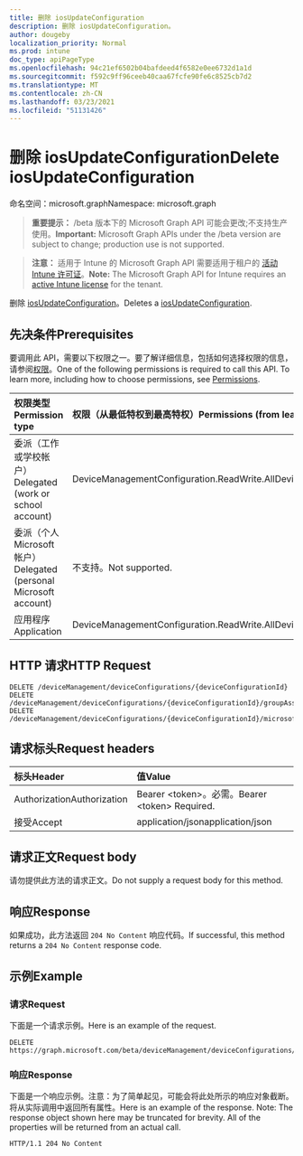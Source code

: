 ```yaml
---
title: 删除 iosUpdateConfiguration
description: 删除 iosUpdateConfiguration。
author: dougeby
localization_priority: Normal
ms.prod: intune
doc_type: apiPageType
ms.openlocfilehash: 94c21ef6502b04bafdeed4f6582e0ee6732d1a1d
ms.sourcegitcommit: f592c9ff96ceeb40caa67fcfe90fe6c8525cb7d2
ms.translationtype: MT
ms.contentlocale: zh-CN
ms.lasthandoff: 03/23/2021
ms.locfileid: "51131426"
---
```

# <a name="delete-iosupdateconfiguration"></a><span data-ttu-id="7f931-103">删除 iosUpdateConfiguration</span><span class="sxs-lookup"><span data-stu-id="7f931-103">Delete iosUpdateConfiguration</span></span>

<span data-ttu-id="7f931-104">命名空间：microsoft.graph</span><span class="sxs-lookup"><span data-stu-id="7f931-104">Namespace: microsoft.graph</span></span>

> <span data-ttu-id="7f931-105">**重要提示：** /beta 版本下的 Microsoft Graph API 可能会更改;不支持生产使用。</span><span class="sxs-lookup"><span data-stu-id="7f931-105">**Important:** Microsoft Graph APIs under the /beta version are subject to change; production use is not supported.</span></span>

> <span data-ttu-id="7f931-106">**注意：** 适用于 Intune 的 Microsoft Graph API 需要适用于租户的 [活动 Intune 许可证](https://go.microsoft.com/fwlink/?linkid=839381)。</span><span class="sxs-lookup"><span data-stu-id="7f931-106">**Note:** The Microsoft Graph API for Intune requires an [active Intune license](https://go.microsoft.com/fwlink/?linkid=839381) for the tenant.</span></span>

<span data-ttu-id="7f931-107">删除 [iosUpdateConfiguration](../resources/intune-deviceconfig-iosupdateconfiguration.md)。</span><span class="sxs-lookup"><span data-stu-id="7f931-107">Deletes a [iosUpdateConfiguration](../resources/intune-deviceconfig-iosupdateconfiguration.md).</span></span>

## <a name="prerequisites"></a><span data-ttu-id="7f931-108">先决条件</span><span class="sxs-lookup"><span data-stu-id="7f931-108">Prerequisites</span></span>
<span data-ttu-id="7f931-p101">要调用此 API，需要以下权限之一。要了解详细信息，包括如何选择权限的信息，请参阅[权限](/graph/permissions-reference)。</span><span class="sxs-lookup"><span data-stu-id="7f931-p101">One of the following permissions is required to call this API. To learn more, including how to choose permissions, see [Permissions](/graph/permissions-reference).</span></span>

|<span data-ttu-id="7f931-111">权限类型</span><span class="sxs-lookup"><span data-stu-id="7f931-111">Permission type</span></span>|<span data-ttu-id="7f931-112">权限（从最低特权到最高特权）</span><span class="sxs-lookup"><span data-stu-id="7f931-112">Permissions (from least to most privileged)</span></span>|
|:---|:---|
|<span data-ttu-id="7f931-113">委派（工作或学校帐户）</span><span class="sxs-lookup"><span data-stu-id="7f931-113">Delegated (work or school account)</span></span>|<span data-ttu-id="7f931-114">DeviceManagementConfiguration.ReadWrite.All</span><span class="sxs-lookup"><span data-stu-id="7f931-114">DeviceManagementConfiguration.ReadWrite.All</span></span>|
|<span data-ttu-id="7f931-115">委派（个人 Microsoft 帐户）</span><span class="sxs-lookup"><span data-stu-id="7f931-115">Delegated (personal Microsoft account)</span></span>|<span data-ttu-id="7f931-116">不支持。</span><span class="sxs-lookup"><span data-stu-id="7f931-116">Not supported.</span></span>|
|<span data-ttu-id="7f931-117">应用程序</span><span class="sxs-lookup"><span data-stu-id="7f931-117">Application</span></span>|<span data-ttu-id="7f931-118">DeviceManagementConfiguration.ReadWrite.All</span><span class="sxs-lookup"><span data-stu-id="7f931-118">DeviceManagementConfiguration.ReadWrite.All</span></span>|

## <a name="http-request"></a><span data-ttu-id="7f931-119">HTTP 请求</span><span class="sxs-lookup"><span data-stu-id="7f931-119">HTTP Request</span></span>
<!-- {
  "blockType": "ignored"
}
-->
``` http
DELETE /deviceManagement/deviceConfigurations/{deviceConfigurationId}
DELETE /deviceManagement/deviceConfigurations/{deviceConfigurationId}/groupAssignments/{deviceConfigurationGroupAssignmentId}/deviceConfiguration
DELETE /deviceManagement/deviceConfigurations/{deviceConfigurationId}/microsoft.graph.windowsDomainJoinConfiguration/networkAccessConfigurations/{deviceConfigurationId}
```

## <a name="request-headers"></a><span data-ttu-id="7f931-120">请求标头</span><span class="sxs-lookup"><span data-stu-id="7f931-120">Request headers</span></span>
|<span data-ttu-id="7f931-121">标头</span><span class="sxs-lookup"><span data-stu-id="7f931-121">Header</span></span>|<span data-ttu-id="7f931-122">值</span><span class="sxs-lookup"><span data-stu-id="7f931-122">Value</span></span>|
|:---|:---|
|<span data-ttu-id="7f931-123">Authorization</span><span class="sxs-lookup"><span data-stu-id="7f931-123">Authorization</span></span>|<span data-ttu-id="7f931-124">Bearer &lt;token&gt;。必需。</span><span class="sxs-lookup"><span data-stu-id="7f931-124">Bearer &lt;token&gt; Required.</span></span>|
|<span data-ttu-id="7f931-125">接受</span><span class="sxs-lookup"><span data-stu-id="7f931-125">Accept</span></span>|<span data-ttu-id="7f931-126">application/json</span><span class="sxs-lookup"><span data-stu-id="7f931-126">application/json</span></span>|

## <a name="request-body"></a><span data-ttu-id="7f931-127">请求正文</span><span class="sxs-lookup"><span data-stu-id="7f931-127">Request body</span></span>
<span data-ttu-id="7f931-128">请勿提供此方法的请求正文。</span><span class="sxs-lookup"><span data-stu-id="7f931-128">Do not supply a request body for this method.</span></span>

## <a name="response"></a><span data-ttu-id="7f931-129">响应</span><span class="sxs-lookup"><span data-stu-id="7f931-129">Response</span></span>
<span data-ttu-id="7f931-130">如果成功，此方法返回 `204 No Content` 响应代码。</span><span class="sxs-lookup"><span data-stu-id="7f931-130">If successful, this method returns a `204 No Content` response code.</span></span>

## <a name="example"></a><span data-ttu-id="7f931-131">示例</span><span class="sxs-lookup"><span data-stu-id="7f931-131">Example</span></span>

### <a name="request"></a><span data-ttu-id="7f931-132">请求</span><span class="sxs-lookup"><span data-stu-id="7f931-132">Request</span></span>
<span data-ttu-id="7f931-133">下面是一个请求示例。</span><span class="sxs-lookup"><span data-stu-id="7f931-133">Here is an example of the request.</span></span>
``` http
DELETE https://graph.microsoft.com/beta/deviceManagement/deviceConfigurations/{deviceConfigurationId}
```

### <a name="response"></a><span data-ttu-id="7f931-134">响应</span><span class="sxs-lookup"><span data-stu-id="7f931-134">Response</span></span>
<span data-ttu-id="7f931-p102">下面是一个响应示例。注意：为了简单起见，可能会将此处所示的响应对象截断。将从实际调用中返回所有属性。</span><span class="sxs-lookup"><span data-stu-id="7f931-p102">Here is an example of the response. Note: The response object shown here may be truncated for brevity. All of the properties will be returned from an actual call.</span></span>
``` http
HTTP/1.1 204 No Content
```




